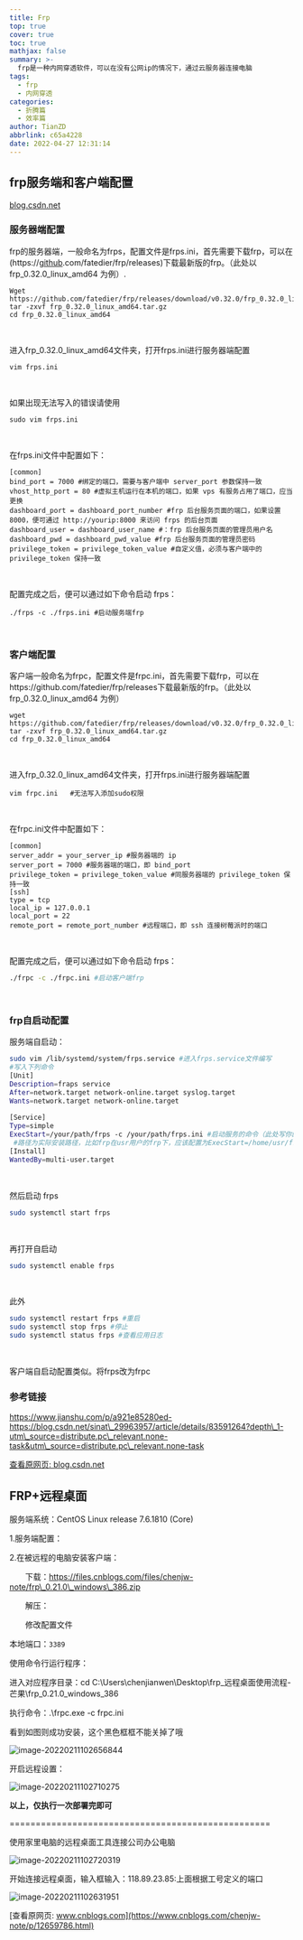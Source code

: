 ```yaml
---
title: Frp
top: true
cover: true
toc: true
mathjax: false
summary: >-
  frp是一种内网穿透软件，可以在没有公网ip的情况下，通过云服务器连接电脑
tags:
  - frp
  - 内网穿透
categories:
  - 折腾篇
  - 效率篇
author: TianZD
abbrlink: c65a4228
date: 2022-04-27 12:31:14
---
```


## frp服务端和客户端配置

[blog.csdn.net](https://blog.csdn.net/weixin_44373340/article/details/109803722)

### 服务器端配置

frp的服务器端，一般命名为frps，配置文件是frps.ini，首先需要下载frp，可以在(https://[github](https://so.csdn.net/so/search?q=github&spm=1001.2101.3001.7020).com/fatedier/frp/releases)下载最新版的frp。（此处以 frp\_0.32.0\_linux\_amd64 为例）.

```shell
Wget https://github.com/fatedier/frp/releases/download/v0.32.0/frp_0.32.0_linux_amd64.tar.gz
tar -zxvf frp_0.32.0_linux_amd64.tar.gz
cd frp_0.32.0_linux_amd64
```


​        

进入frp\_0.32.0\_linux\_amd64文件夹，打开frps.ini进行服务器端配置

```shell
vim frps.ini   
```


​        

如果出现无法写入的错误请使用

```shell
sudo vim frps.ini
```


​        

在frps.ini文件中配置如下：

```shell
[common]
bind_port = 7000 #绑定的端口，需要与客户端中 server_port 参数保持一致
vhost_http_port = 80 #虚拟主机运行在本机的端口，如果 vps 有服务占用了端口，应当更换
dashboard_port = dashboard_port_number #frp 后台服务页面的端口，如果设置 8000，便可通过 http://yourip:8000 来访问 frps 的后台页面
dashboard_user = dashboard_user_name #：frp 后台服务页面的管理员用户名
dashboard_pwd = dashboard_pwd_value #frp 后台服务页面的管理员密码
privilege_token = privilege_token_value #自定义值，必须与客户端中的 privilege_token 保持一致
```


​        

配置完成之后，便可以通过如下命令启动 frps：

```shell
./frps -c ./frps.ini #启动服务端frp
```


​        

### 客户端配置

客户端一般命名为frpc，配置文件是frpc.ini，首先需要下载frp，可以在https://github.com/fatedier/frp/releases下载最新版的frp。（此处以 frp\_0.32.0\_linux\_amd64 为例）

```shell
wget https://github.com/fatedier/frp/releases/download/v0.32.0/frp_0.32.0_linux_amd64.tar.gz
tar -zxvf frp_0.32.0_linux_amd64.tar.gz
cd frp_0.32.0_linux_amd64
```


​        

进入frp\_0.32.0\_linux\_amd64文件夹，打开frps.ini进行服务器端配置

```shell
vim frpc.ini   #无法写入添加sudo权限
```


​        

在frpc.ini文件中配置如下：

```shell
[common]
server_addr = your_server_ip #服务器端的 ip
server_port = 7000 #服务器端的端口，即 bind_port
privilege_token = privilege_token_value #同服务器端的 privilege_token 保持一致
[ssh]
type = tcp
local_ip = 127.0.0.1
local_port = 22
remote_port = remote_port_number #远程端口，即 ssh 连接树莓派时的端口
```


​        

配置完成之后，便可以通过如下命令启动 frps：

```sh
./frpc -c ./frpc.ini #启动客户端frp
```


​        

### frp自启动配置

服务端自启动：

```sh
sudo vim /lib/systemd/system/frps.service #进入frps.service文件编写
#写入下列命令
[Unit]
Description=fraps service
After=network.target network-online.target syslog.target
Wants=network.target network-online.target
 
[Service]
Type=simple
ExecStart=/your/path/frps -c /your/path/frps.ini #启动服务的命令（此处写你的frps的实际安装目录）
 #路径为实际安装路径，比如frp在usr用户的frp下，应该配置为ExecStart=/home/usr/frp/frps -c /home/usr/frp/frps.ini
[Install]
WantedBy=multi-user.target
```


​        

然后启动 frps

```sh
sudo systemctl start frps
```


​        

再打开自启动

```sh
sudo systemctl enable frps
```


​        

此外

```sh
sudo systemctl restart frps #重启
sudo systemctl stop frps #停止
sudo systemctl status frps #查看应用日志
```


​        

客户端自启动配置类似。将frps改为frpc

### 参考链接

https://www.jianshu.com/p/a921e85280ed-
https://blog.csdn.net/sinat\_29963957/article/details/83591264?depth\_1-utm\_source=distribute.pc\_relevant.none-task&utm\_source=distribute.pc\_relevant.none-task

[查看原网页: blog.csdn.net](https://blog.csdn.net/weixin_44373340/article/details/109803722)





## FRP+远程桌面

服务端系统：CentOS Linux release 7.6.1810 (Core)

1.服务端配置：

2.在被远程的电脑安装客户端：

　　下载：https://files.cnblogs.com/files/chenjw-note/frp\_0.21.0\_windows\_386.zip

　　解压：

　　修改配置文件

本地端口：```3389```



 使用命令行运行程序：

进入对应程序目录：cd C:\\Users\\chenjianwen\\Desktop\\frp\_远程桌面使用流程\-芒果\\frp\_0.21.0\_windows\_386

执行命令：.\\frpc.exe -c frpc.ini

看到如图则成功安装，这个黑色框框不能关掉了哦

![image-20220211102656844](https://gitee.com/tianzhendong/img/raw/master//images/202202111026940.png)

开启远程设置：

![image-20220211102710275](https://gitee.com/tianzhendong/img/raw/master//images/202202111027471.png)

**以上，仅执行一次部署完即可**

\==================================================

 使用家里电脑的远程桌面工具连接公司办公电脑

![image-20220211102720319](https://gitee.com/tianzhendong/img/raw/master//images/202202111027397.png)

开始连接远程桌面，输入框输入：118.89.23.85:上面根据工号定义的端口

![image-20220211102631951](https://gitee.com/tianzhendong/img/raw/master//images/202202111026039.png)

[查看原网页: www.cnblogs.com](https://www.cnblogs.com/chenjw-note/p/12659786.html)


